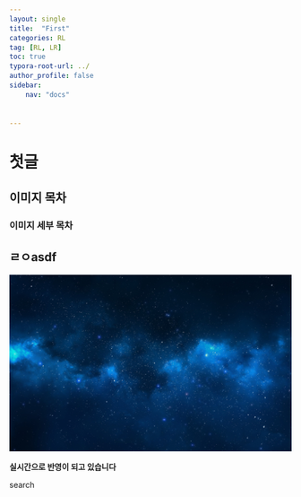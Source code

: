 ```yaml
---
layout: single
title:  "First"
categories: RL
tag: [RL, LR]
toc: true
typora-root-url: ../
author_profile: false
sidebar:
    nav: "docs"


---
```



# 첫글

## 이미지 목차

### 이미지 세부 목차

## ㄹㅇasdf

![space-sky-stars-nebula-atmosphere-universe-84872-wallhere.com](/images/2023-06-22-first/space-sky-stars-nebula-atmosphere-universe-84872-wallhere.com-1688023472516-7.jpg)

**실시간으로 반영이 되고 있습니다**

search
